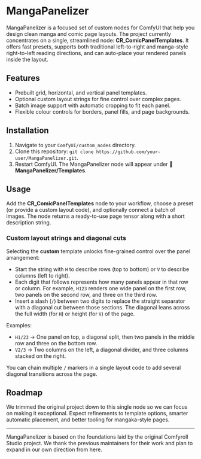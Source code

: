# MangaPanelizer

MangaPanelizer is a focused set of custom nodes for ComfyUI that help you design clean manga and comic page layouts. The project currently concentrates on a single, streamlined node: **CR_ComicPanelTemplates**. It offers fast presets, supports both traditional left-to-right and manga-style right-to-left reading directions, and can auto-place your rendered panels inside the layout.

## Features
- Prebuilt grid, horizontal, and vertical panel templates.
- Optional custom layout strings for fine control over complex pages.
- Batch image support with automatic cropping to fit each panel.
- Flexible colour controls for borders, panel fills, and page backgrounds.

## Installation
1. Navigate to your `ComfyUI/custom_nodes` directory.
2. Clone this repository: `git clone https://github.com/your-user/MangaPanelizer.git`.
3. Restart ComfyUI. The MangaPanelizer node will appear under **🧩 MangaPanelizer/Templates**.

## Usage
Add the **CR_ComicPanelTemplates** node to your workflow, choose a preset (or provide a custom layout code), and optionally connect a batch of images. The node returns a ready-to-use page tensor along with a short description string.

### Custom layout strings and diagonal cuts
Selecting the **custom** template unlocks fine-grained control over the panel arrangement:

- Start the string with `H` to describe rows (top to bottom) or `V` to describe columns (left to right).
- Each digit that follows represents how many panels appear in that row or column. For example, `H123` renders one wide panel on the first row, two panels on the second row, and three on the third row.
- Insert a slash (`/`) between two digits to replace the straight separator with a diagonal cut between those sections. The diagonal leans across the full width (for `H`) or height (for `V`) of the page.

Examples:

- `H1/23` &rarr; One panel on top, a diagonal split, then two panels in the middle row and three on the bottom row.
- `V2/3` &rarr; Two columns on the left, a diagonal divider, and three columns stacked on the right.

You can chain multiple `/` markers in a single layout code to add several diagonal transitions across the page.

## Roadmap
We trimmed the original project down to this single node so we can focus on making it exceptional. Expect refinements to template options, smarter automatic placement, and better tooling for mangaka-style pages.

---
MangaPanelizer is based on the foundations laid by the original Comfyroll Studio project. We thank the previous maintainers for their work and plan to expand in our own direction from here.
